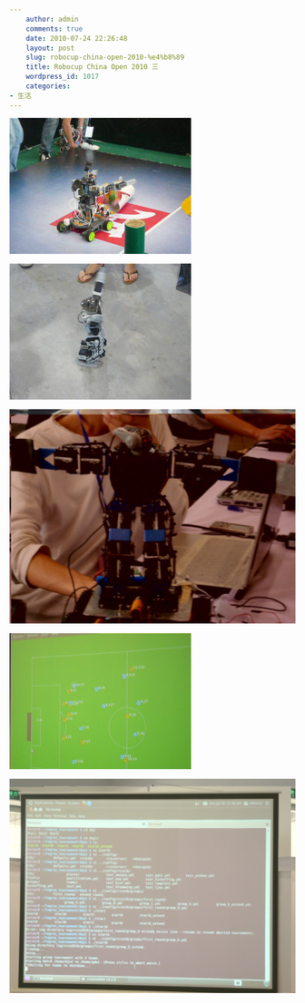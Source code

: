 ```yaml
---
    author: admin
    comments: true
    date: 2010-07-24 22:26:48
    layout: post
    slug: robocup-china-open-2010-%e4%b8%89
    title: Robocup China Open 2010 三
    wordpress_id: 1017
    categories:
- 生活
---
```


[](/media/images/2010-07-24-robocup-china-open-2010-e4b889/P10802151.jpg)

![](/media/images/2010-07-24-robocup-china-open-2010-e4b889/P10802151.jpg)

[![](/media/images/2010-07-24-robocup-china-open-2010-e4b889/P1080219.jpg)](/media/images/2010-07-24-robocup-china-open-2010-e4b889/P1080219.jpg)

[![](/media/images/2010-07-24-robocup-china-open-2010-e4b889/P1080216-1024x768.jpg)](/media/images/2010-07-24-robocup-china-open-2010-e4b889/P1080216.jpg)

[![这是我的项目](/media/images/2010-07-24-robocup-china-open-2010-e4b889/P1080174.jpg)](/media/images/2010-07-24-robocup-china-open-2010-e4b889/P1080174.jpg)

[![ubuntu10.04的比赛平台](/media/images/2010-07-24-robocup-china-open-2010-e4b889/P1080181-1024x768.jpg)](/media/images/2010-07-24-robocup-china-open-2010-e4b889/P1080181.jpg)

 

